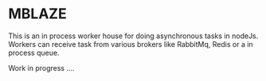 # MBLAZE

This is an in process worker house for doing asynchronous tasks in nodeJs.
Workers can receive task from various brokers like RabbitMq, Redis or a in process queue.

Work in progress ....
